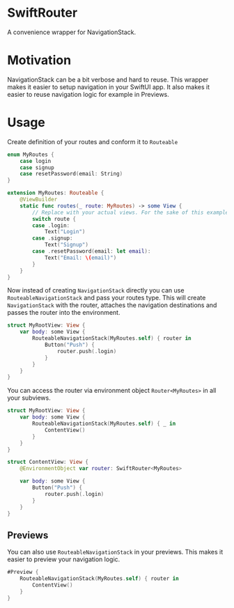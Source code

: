 # SwiftRouter

A convenience wrapper for NavigationStack.

# Motivation

NavigationStack can be a bit verbose and hard to reuse. This wrapper makes it easier to setup navigation in your SwiftUI app. It also makes it easier to reuse navigation logic for example in Previews.

# Usage

Create definition of your routes and conform it to `Routeable`

```swift
enum MyRoutes {
    case login
    case signup
    case resetPassword(email: String)
}

extension MyRoutes: Routeable {
    @ViewBuilder
    static func routes(_ route: MyRoutes) -> some View {
        // Replace with your actual views. For the sake of this example we just use Text.
        switch route {
        case .login:
            Text("Login")
        case .signup:
            Text("Signup")
        case .resetPassword(email: let email):
            Text("Email: \(email)")
        }
    }
}
```

Now instead of creating `NavigationStack` directly you can use `RouteableNavigationStack` and pass your routes type. This will create `NavigationStack` with the router, attaches the navigation destinations and passes the router into the environment.

```swift
struct MyRootView: View {
    var body: some View {
        RouteableNavigationStack(MyRoutes.self) { router in
            Button("Push") {
                router.push(.login)
            }
        }
    }
}
```

You can access the router via environment object `Router<MyRoutes>` in all your subviews.

```swift
struct MyRootView: View {
    var body: some View {
        RouteableNavigationStack(MyRoutes.self) { _ in
            ContentView()
        }
    }
}

struct ContentView: View {
    @EnvironmentObject var router: SwiftRouter<MyRoutes>

    var body: some View {
        Button("Push") {
            router.push(.login)
        }
    }
}
```

## Previews

You can also use `RouteableNavigationStack` in your previews. This makes it easier to preview your navigation logic.

```swift
#Preview {
    RouteableNavigationStack(MyRoutes.self) { router in
        ContentView()
    }
}
```
